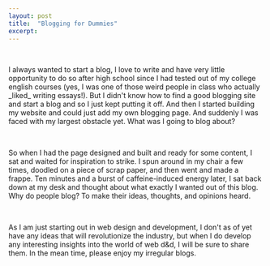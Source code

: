 ```yaml
---
layout: post
title:  "Blogging for Dummies"
excerpt:
---
```

<br>
 <p>I always wanted to start a blog, I love to write and have very little opportunity to do so after high school since I had tested out of my college english courses (yes, I was one of those weird people in class who actually _liked_ writing essays!). But I didn't know how to find a good blogging site and start a blog and so I just kept putting it off. And then I started building my website and could just add my own blogging page. And suddenly I was faced with my largest obstacle yet. What was I going to blog about?</p>

<br>

 <p>So when I had the page designed and built and ready for some content, I sat and waited for inspiration to strike. I spun around in my chair a few times, doodled on a piece of scrap paper, and then went and made a frappe. Ten minutes and a burst of caffeine-induced energy later, I sat back down at my desk and thought about what exactly I wanted out of this blog. Why do people blog? To make their ideas, thoughts, and opinions heard.</p>

<br>

<p>As I am just starting out in web design and development, I don't as of yet have any ideas that will revolutionize the industry, but when I do develop any interesting insights into the world of web d&d, I will be sure to share them. In the mean time, please enjoy my irregular blogs.</p>
